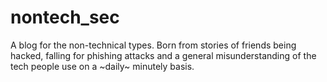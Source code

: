 # nontech_sec

A blog for the non-technical types.  Born from stories of friends being hacked, falling for phishing attacks and a general misunderstanding of the tech people use on a ~daily~ minutely basis.
